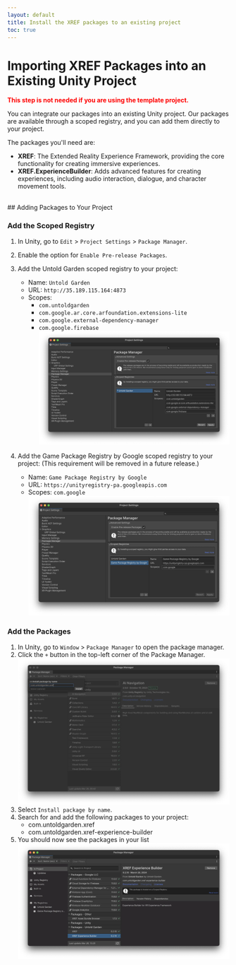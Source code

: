 ```yaml
---
layout: default
title: Install the XREF packages to an existing project
toc: true
---
```


# Importing XREF Packages into an Existing Unity Project

**<font color="red">This step is not needed if you are using the template project.</font>**

You can integrate our packages into an existing Unity project. Our packages are available through a scoped registry, and you can add them directly to your project. 

The packages you'll need are:

- **XREF**: The Extended Reality Experience Framework, providing the core functionality for creating immersive experiences.
- **XREF.ExperienceBuilder**: Adds advanced features for creating experiences, including audio interaction, dialogue, and character movement tools.

<br>
## Adding Packages to Your Project

### Add the Scoped Registry

1. In Unity, go to `Edit` > `Project Settings` > `Package Manager`.
2. Enable the option for `Enable Pre-release Packages`.
3. Add the Untold Garden scoped registry to your project:
   - Name: `Untold Garden`
   - URL: `http://35.189.115.164:4873`
   - Scopes: 
        - `com.untoldgarden` 
        - `com.google.ar.core.arfoundation.extensions-lite`
        - `com.google.external-dependency-manager`
        - `com.google.firebase`
![alt_text](images/ugscopedregistry.webp "Untold Garden Scoped Registry")

4. Add the Game Package Registry by Google scoped registry to your project: (This requirement will be removed in a future release.)
   - Name: `Game Package Registry by Google`
   - URL: `https://unityregistry-pa.googleapis.com`
   - Scopes: `com.google`
![alt_text](images/googlescopedregistry.webp "Google Scoped Registry")


### Add the Packages

1. In Unity, go to `Window` > `Package Manager` to open the package manager.
2. Click the `+` button in the top-left corner of the Package Manager.
![alt_text](images/installpackage.webp "Install Package")
3. Select `Install package by name`.
4. Search for and add the following packages to your project:
   - com.untoldgarden.xref
   - com.untoldgarden.xref-experience-builder
5. You should now see the packages in your list
![alt_text](images/packages.webp "Packages successfully installed")

